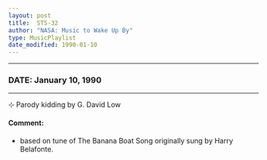 ```yaml
---
layout: post
title:  STS-32
author: "NASA: Music to Wake Up By"
type: MusicPlaylist
date_modified: 1990-01-10
---
```


----
### DATE: January 10, 1990
----
⊹ Parody kidding by G. David Low

#### Comment:
* based on tune of The Banana Boat Song originally sung by Harry Belafonte.
